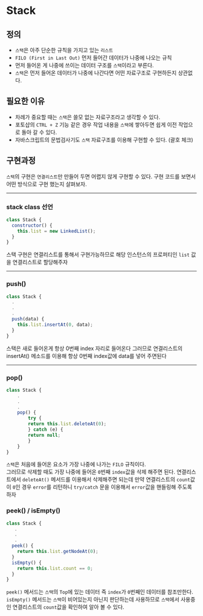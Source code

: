 # Stack

## 정의

- `스택`은 아주 단순한 규칙을 가지고 있는 `리스트`
- `FILO (First in Last Out)` 먼저 들어간 데이터가 나중에 나오는 규칙
- 먼저 들어온 게 나중에 쓰이는 데이터 구조를 `스택`이라고 부른다.
- `스택`은 먼저 들어온 데이터가 나중에 나간다면 어떤 자료구조로 구현하든지 상관없다.

## 필요한 이유

- 차례가 중요할 때는 `스택`은 쓸모 없는 자료구조라고 생각할 수 있다.
- 포토샵의 `CTRL + Z` 기능 같은 경우 작업 내용을 `스택`에 쌓아두면 쉽게 이전 작업으로 돌아 갈 수 있다.
- 자바스크립트의 문법검사기도 `스택` 자료구조를 이용해 구현할 수 있다. (괄호 체크)

## 구현과정

`스택`의 구현은 `연결리스트`만 만들어 두면 어렵지 않게 구현할 수 있다. 구현 코드를 보면서 어떤 방식으로 구현 했는지 살펴보자. <br>

---

### stack class 선언

```js
class Stack {
  constructor() {
    this.list = new LinkedList();
  }
}
```

스택 구현은 연결리스트를 통해서 구현가능하므로 해당 인스턴스의 프로퍼티인 `list` 값을 연결리스트로 할당해주자

---

### push()

```js
class Stack {
  .
  .
  .
  push(data) {
    this.list.insertAt(0, data);
  }
}

```

스택은 새로 들어온게 항상 0번째 index 자리로 들어온다 그러므로 연결리스트의 insertAt() 메소드를 이용해 항상 0번째 index값에 data를 넣어 주면된다

---

### pop()

```js
class Stack {
    .
    .
    .
    pop() {
        try {
        return this.list.deleteAt(0);
        } catch (e) {
        return null;
        }
    }
}
```

`스택`은 처음에 들어온 요소가 가장 나중에 나가는 `FILO` 규칙이다.<br>
그러므로 삭제할 때도 가장 나중에 들어온 `0`번째 `index`값을 삭제 해주면 된다. 연결리스트에서 `deleteAt()` 메서드를 이용해서 삭제해주면 되는데 만약 연결리스트의 `count`값이 `0`인 경우 `error`를 리턴하니 `try/catch` 문을 이용해서 `error`값을 핸들링해 주도록 하자

### peek() / isEmpty()

```js
class Stack {
   .
   .
   .
  peek() {
    return this.list.getNodeAt(0);
  }
  isEmpty() {
    return this.list.count == 0;
  }
}
```

`peek()` 메서드는 `스택`의 `Top`에 있는 데이터 즉 `index`가 `0`번째인 데이터를 참조만한다.<br>
`isEmpty()` 메서드는 `스택`이 비어있는지 아닌지 판단하는데 사용하므로 `스택`에서 사용중인 연결리스트의 `count`값을 확인하여 알아 볼 수 있다.
